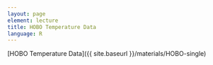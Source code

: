 ```yaml
---
layout: page
element: lecture
title: HOBO Temperature Data
language: R
---
```


[HOBO Temperature Data]({{ site.baseurl }}/materials/HOBO-single)
